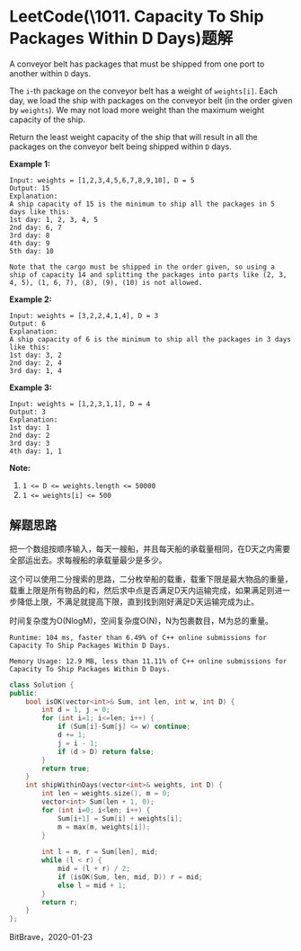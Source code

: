 # LeetCode(\1011. Capacity To Ship Packages Within D Days)题解

A conveyor belt has packages that must be shipped from one port to another within `D` days.

The `i`-th package on the conveyor belt has a weight of `weights[i]`. Each day, we load the ship with packages on the conveyor belt (in the order given by `weights`). We may not load more weight than the maximum weight capacity of the ship.

Return the least weight capacity of the ship that will result in all the packages on the conveyor belt being shipped within `D` days.

 

**Example 1:**

```
Input: weights = [1,2,3,4,5,6,7,8,9,10], D = 5
Output: 15
Explanation: 
A ship capacity of 15 is the minimum to ship all the packages in 5 days like this:
1st day: 1, 2, 3, 4, 5
2nd day: 6, 7
3rd day: 8
4th day: 9
5th day: 10

Note that the cargo must be shipped in the order given, so using a ship of capacity 14 and splitting the packages into parts like (2, 3, 4, 5), (1, 6, 7), (8), (9), (10) is not allowed. 
```

**Example 2:**

```
Input: weights = [3,2,2,4,1,4], D = 3
Output: 6
Explanation: 
A ship capacity of 6 is the minimum to ship all the packages in 3 days like this:
1st day: 3, 2
2nd day: 2, 4
3rd day: 1, 4
```

**Example 3:**

```
Input: weights = [1,2,3,1,1], D = 4
Output: 3
Explanation: 
1st day: 1
2nd day: 2
3rd day: 3
4th day: 1, 1
```

 

**Note:**

1. `1 <= D <= weights.length <= 50000`
2. `1 <= weights[i] <= 500`

## 解题思路

把一个数组按顺序输入，每天一艘船，并且每天船的承载量相同，在D天之内需要全部运出去。求每艘船的承载量最少是多少。

这个可以使用二分搜索的思路，二分枚举船的载重，载重下限是最大物品的重量，载重上限是所有物品的和，然后求中点是否满足D天内运输完成，如果满足则进一步降低上限，不满足就提高下限，直到找到刚好满足D天运输完成为止。

时间复杂度为O(NlogM)，空间复杂度O(N)，N为包裹数目，M为总的重量。

`Runtime: 104 ms, faster than 6.49% of C++ online submissions for Capacity To Ship Packages Within D Days.`

`Memory Usage: 12.9 MB, less than 11.11% of C++ online submissions for Capacity To Ship Packages Within D Days.`

```c++
class Solution {
public:
    bool isOK(vector<int>& Sum, int len, int w, int D) {
        int d = 1, j = 0;
        for (int i=1; i<=len; i++) {
            if (Sum[i]-Sum[j] <= w) continue;
            d += 1;
            j = i - 1;
            if (d > D) return false;
        }
        return true;
    }
    int shipWithinDays(vector<int>& weights, int D) {
        int len = weights.size(), m = 0;
        vector<int> Sum(len + 1, 0);
        for (int i=0; i<len; i++) {
            Sum[i+1] = Sum[i] + weights[i];
            m = max(m, weights[i]);
        }
        
        int l = m, r = Sum[len], mid;
        while (l < r) {
            mid = (l + r) / 2;
            if (isOK(Sum, len, mid, D)) r = mid;
            else l = mid + 1;
        }
        return r;
    }
};
```

BitBrave，2020-01-23